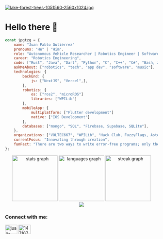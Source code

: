 
[![lake-forest-trees-1051560-2560x1024.jpg](https://i.postimg.cc/tC0gfwfv/lake-forest-trees-1051560-2560x1024.jpg)](https://postimg.cc/rzJcRnq5)

# Hello there 👋
```javascript
const jpgtzg = {
    name: "Juan Pablo Gutiérrez"
    pronouns: "He" | "Him",
    role: "Autonomous Vehicle Researcher | Robotics Engineer | Software Developer @fuzzyflags | Innovating at the     intersection of technology and creativity.",
    career: "Robotics Engineering",
    code: ["Rust", "Java", "Dart", "Python", "C", "C++", "C#", "Bash, JavaScript"],
    askMeAbout: ["robotics", "tech", "app dev", "software", "music"],
    technologies: {
        backEnd: {
            js: ["NextJS", "Vercel",],
        },
        robotics: {
            os: ["ros2", "microROS"]
            libraries: ["WPILib"]
        },
        mobileApp: {
            multiplatform: ["Flutter development"]
            native: ["IOS Development"] 
        },
        databases: ["mongo", "SQL", "Firebase, Supabase, SQLite"],
    },
    organizations: ["VOLTEC667", "WPILib", "Hack Club, FuzzyFlags, AsteriaLabs"],
    currentFocus: "Innovating through creation",
    funFact: "There are two ways to write error-free programs; only the third one works"
};
```

<div align="center">
  <img src="https://github-readme-stats.vercel.app/api?username=jpgtzg&hide_title=false&hide_rank=false&show_icons=true&include_all_commits=true&count_private=true&disable_animations=false&theme=transparent&locale=en&hide_border=false&order=1" height="150" alt="stats graph"  />
  <img src="https://github-readme-stats.vercel.app/api/top-langs?username=jpgtzg&locale=en&hide_title=false&layout=compact&card_width=320&langs_count=5&theme=transparent&hide_border=false&order=2" height="150" alt="languages graph"  />
  <img src="https://streak-stats.demolab.com?user=jpgtzg&locale=en&mode=daily&theme=transparent&hide_border=false&border_radius=5&order=3" height="150" alt="streak graph"  />
</div>

<div align="center">
        <img src = "https://quotes-github-readme.vercel.app/api?type=vertical&theme=algolia&border=true"/>
</div>

<h3 align="left">Connect with me:</h3>
<p align="left">
<a href="https://linkedin.com/in/juan-pablo-gutiérrez-garcía-68609023b" target="blank"><img align="center" src="https://raw.githubusercontent.com/rahuldkjain/github-profile-readme-generator/master/src/images/icons/Social/linked-in-alt.svg" alt="juan-pablo-gutiérrez-garcía-68609023b" height="30" width="40" /></a>
<a href="https://stackoverflow.com/users/14716720" target="blank"><img align="center" src="https://raw.githubusercontent.com/rahuldkjain/github-profile-readme-generator/master/src/images/icons/Social/stack-overflow.svg" alt="14716720" height="30" width="40" /></a>
</p>
